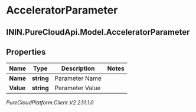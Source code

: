 # AcceleratorParameter

## ININ.PureCloudApi.Model.AcceleratorParameter

## Properties

|Name | Type | Description | Notes|
|------------ | ------------- | ------------- | -------------|
| **Name** | **string** | Parameter Name | |
| **Value** | **string** | Parameter Value | |



_PureCloudPlatform.Client.V2 231.1.0_
